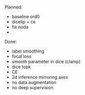 Planned:
- baseline ord0
- dicelip + ce
- fix noda
- 

Done:
- label smoothing
- focal loss
- smooth parameter in dice (clamp)
- dice topk
- CE
- 2d inference mirroring axes
- no data augmentation
- no deep supervision
